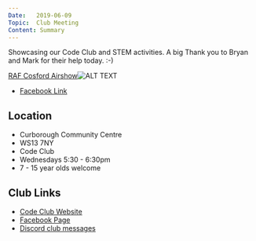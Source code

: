 ```yaml
---
Date:   2019-06-09
Topic:  Club Meeting
Content: Summary
---
```

Showcasing our Code Club and STEM activities. A big Thank you to Bryan and Mark for their help today. :-)

[RAF Cosford Airshow](https://www.facebook.com/media/set/?set=ms.c.eJw1zcENwEAIA8GOIowxB%7E%3B03FpEc39GC3SrdOyuKJxSPDzA6IaOaFyANNLcw4DsBLjC9cCZZsDMFoB%7E_82qao1K6kRzE7bZ82v5XOe9I8kAXkL1YdIh4%7E-.bps.a.2086228658170890&type=1)![ALT TEXT](https://scontent.fbhx6-1.fna.fbcdn.net/v/t1.6435-9/64277438_2086229688170787_5194479029993865216_n.jpg?stp=dst-jpg_p720x720&_nc_cat=108&ccb=1-7&_nc_sid=cdbe9c&_nc_ohc=FWVpflYix_kAX-jx9-V&_nc_ht=scontent.fbhx6-1.fna&edm=AKK4YLsEAAAA&oh=00_AfCG8xY9XQz0rPjuUttRFOXEgajsW8s4myog6tmIS3WteQ&oe=654E08D5)

* [Facebook Link](https://www.facebook.com/LichfieldCoders/photos/a.2086228658170890/2086229684837454/?type=3)

## Location

* Curborough Community Centre
* WS13 7NY
* Code Club
* Wednesdays 5:30 - 6:30pm
* 7 - 15 year olds welcome

## Club Links

* [Code Club Website](https://lichfield-code-club.github.io/)
* [Facebook Page](https://www.facebook.com/LichfieldCoders)
* [Discord club messages](https://discord.gg/szz6xGK)
